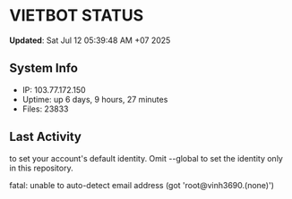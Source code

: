 # VIETBOT STATUS
**Updated**: Sat Jul 12 05:39:48 AM +07 2025

## System Info
- IP: 103.77.172.150
- Uptime: up 6 days, 9 hours, 27 minutes
- Files: 23833

## Last Activity

to set your account's default identity.
Omit --global to set the identity only in this repository.

fatal: unable to auto-detect email address (got 'root@vinh3690.(none)')
